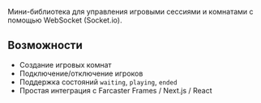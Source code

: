 Мини-библиотека для управления игровыми сессиями и комнатами с помощью WebSocket (Socket.io).

## Возможности
- Создание игровых комнат
- Подключение/отключение игроков
- Поддержка состояний `waiting`, `playing`, `ended`
- Простая интеграция с Farcaster Frames / Next.js / React